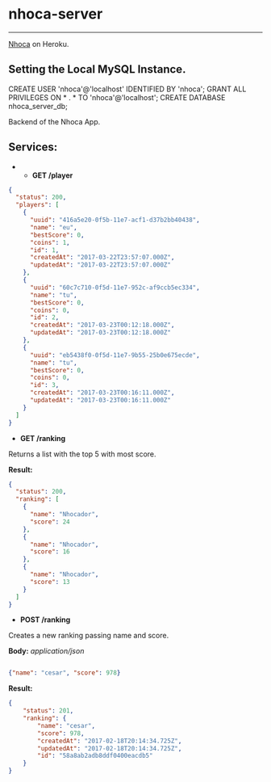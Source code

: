 # nhoca-server
------------------------------------------------------------------------

 [Nhoca](http://nhoca.herokuapp.com) on Heroku.

##  Setting the Local MySQL Instance.
CREATE USER 'nhoca'@'localhost' IDENTIFIED BY 'nhoca';
GRANT ALL PRIVILEGES ON * . * TO 'nhoca'@'localhost';
CREATE DATABASE nhoca_server_db;


Backend of the Nhoca App.
## Services:

* *  **GET /player**

```json
{
  "status": 200,
  "players": [
    {
      "uuid": "416a5e20-0f5b-11e7-acf1-d37b2bb40438",
      "name": "eu",
      "bestScore": 0,
      "coins": 1,
      "id": 1,
      "createdAt": "2017-03-22T23:57:07.000Z",
      "updatedAt": "2017-03-22T23:57:07.000Z"
    },
    {
      "uuid": "60c7c710-0f5d-11e7-952c-af9ccb5ec334",
      "name": "tu",
      "bestScore": 0,
      "coins": 0,
      "id": 2,
      "createdAt": "2017-03-23T00:12:18.000Z",
      "updatedAt": "2017-03-23T00:12:18.000Z"
    },
    {
      "uuid": "eb5438f0-0f5d-11e7-9b55-25b0e675ecde",
      "name": "tu",
      "bestScore": 0,
      "coins": 0,
      "id": 3,
      "createdAt": "2017-03-23T00:16:11.000Z",
      "updatedAt": "2017-03-23T00:16:11.000Z"
    }
  ]
}

```

*  **GET /ranking**

Returns a list with the top 5 with most score.

**Result:**
```json
{
  "status": 200,
  "ranking": [
    {
      "name": "Nhocador",
      "score": 24
    },
    {
      "name": "Nhocador",
      "score": 16
    },
    {
      "name": "Nhocador",
      "score": 13
    }
  ]
}

```

* **POST /ranking**

Creates a new ranking passing name and score.

**Body:** _application/json_
```json

{"name": "cesar", "score": 978}

```

**Result:**

```json
{
    "status": 201,
    "ranking": {
        "name": "cesar",
        "score": 978,
        "createdAt": "2017-02-18T20:14:34.725Z",
        "updatedAt": "2017-02-18T20:14:34.725Z",
        "id": "58a8ab2adb8ddf0400eacdb5"
    }
}
```
